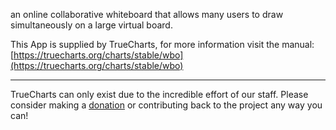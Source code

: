 an online collaborative whiteboard that allows many users to draw simultaneously on a large virtual board.

This App is supplied by TrueCharts, for more information visit the manual: [https://truecharts.org/charts/stable/wbo](https://truecharts.org/charts/stable/wbo)

---

TrueCharts can only exist due to the incredible effort of our staff.
Please consider making a [donation](https://truecharts.org/sponsor) or contributing back to the project any way you can!
